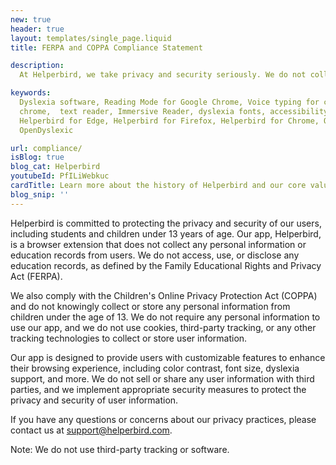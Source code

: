 ```yaml
---
new: true
header: true
layout: templates/single_page.liquid
title: FERPA and COPPA Compliance Statement

description:
  At Helperbird, we take privacy and security seriously. We do not collect any personal information or education records from our users, and we do not use cookies, third-party tracking, or any other tracking technologies to collect or store user information.

keywords:
  Dyslexia software, Reading Mode for Google Chrome, Voice typing for chrome, Text to speech for
  chrome,  text reader, Immersive Reader, dyslexia fonts, accessibility software, dyslexia software,
  Helperbird for Edge, Helperbird for Firefox, Helperbird for Chrome, Opendyslexic for Chrome,
  OpenDyslexic

url: compliance/
isBlog: true
blog_cat: Helperbird
youtubeId: PfILiWebkuc
cardTitle: Learn more about the history of Helperbird and our core values.
blog_snip: ''
---
```



Helperbird is committed to protecting the privacy and security of our users, including students and children under 13 years of age. Our app, Helperbird, is a browser extension that does not collect any personal information or education records from users. We do not access, use, or disclose any education records, as defined by the Family Educational Rights and Privacy Act (FERPA).

We also comply with the Children's Online Privacy Protection Act (COPPA) and do not knowingly collect or store any personal information from children under the age of 13. We do not require any personal information to use our app, and we do not use cookies, third-party tracking, or any other tracking technologies to collect or store user information.

Our app is designed to provide users with customizable features to enhance their browsing experience, including color contrast, font size, dyslexia support, and more. We do not sell or share any user information with third parties, and we implement appropriate security measures to protect the privacy and security of user information.

If you have any questions or concerns about our privacy practices, please contact us at support@helperbird.com.

Note: We do not use third-party tracking or software.
